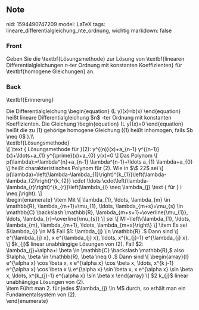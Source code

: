 ## Note
nid: 1594490747209
model: LaTeX
tags: lineare_differentialgleichung_nte_ordnung, wichtig
markdown: false

### Front
Geben Sie die \textbf{Lösungsmethode} zur Lösung von \textbf{linearen Differentialgleichungen $n$-ter Ordnung mit konstanten Koeffizienten} für \textbf{homogene Gleichungen} an.

### Back
\textbf{Erinnerung}
<div>
  Die Differentialgleichung \begin{equation} (L y)(x)=b(x)
  \end{equation} heißt lineare Differentialgleichung $n$ -ter
  Ordnung mit konstanten Koeffizienten. Die Gleichung
  \begin{equation} (L y)(x)=0 \end{equation} heißt die zu (1)
  gehörige homogene Gleichung ((1) heißt inhomogen, falls $b \neq
  0$ ).\\
</div>
<div>
  \textbf{Lösungsmethode}
</div>
<div>
  \[ \text { Lösungsmethode für }(2): y^{(n)}(x)+a_{n-1}
  y^{(n-1)}(x)+\ldots+a_{1} y^{\prime}(x)+a_{0} y(x)=0 \] Das
  Polynom \[ p(\lambda):=\lambda^{n}+a_{n-1} \lambda^{n-1}+\ldots
  a_{1} \lambda+a_{0} \] heißt charakteristisches Polynom für (2).
  Wie in $\$ 22$ sei \[
  p(\lambda)=\left(\lambda-\lambda_{1}\right)^{k_{1}}\left(\lambda-\lambda_{2}\right)^{k_{2}}
  \cdot \ldots
  \cdot\left(\lambda-\lambda_{r}\right)^{k_{r}}\left(\lambda_{i}
  \neq \lambda_{j} \text { für } i \neq j\right). \]
</div>
<div>
  \begin{enumerate} \item Mit \[ \lambda_{1}, \ldots, \lambda_{m}
  \in \mathbb{R}, \lambda_{m+1}=\mu_{1}, \ldots,
  \lambda_{m+s}=\mu_{s} \in \mathbb{C} \backslash \mathbb{R},
  \lambda_{m+s+1}=\overline{\mu_{1}}, \ldots,
  \lambda_{r}=\overline{\mu_{s}} \] sei \[ M:=\left\{\lambda_{1},
  \ldots, \lambda_{m}, \lambda_{m+1}, \ldots, \lambda_{m+s}\right\}
  \] \item Es sei $\lambda_{j} \in M$ Fall $1: \lambda_{j} \in
  \mathbb{R} .$ Dann sind \[ e^{\lambda_{j} x}, x e^{\lambda_{j}
  x}, \ldots, x^{k_{j}-1} e^{\lambda_{j} x}. \] $k_{j}$ linear
  unabhängige Lösungen von (2). Fall $2: \lambda_{j}=\alpha+i \beta
  \in \mathbb{C} \backslash \mathbb{R},$ also $\alpha, \beta \in
  \mathbb{R}, \beta \neq 0 .$ Dann sind \[ \begin{array}{l}
  e^{\alpha x} \cos \beta x, x e^{\alpha x} \cos \beta x, \ldots,
  x^{k j-1} e^{\alpha x} \cos \beta x \\ e^{\alpha x} \sin \beta x,
  x e^{\alpha x} \sin \beta x, \ldots, x^{k_{j}-1} e^{\alpha x}
  \sin \beta x \end{array} \] $2 k_{j}$ linear unabhängige Lösungen
  von (2).
</div>
<div>
  \item Führt man 2. für jedes $\lambda_{j} \in M$ durch, so erhält
  man ein Fundamentalsystem von (2).
</div>
<div>
  \end{enumerate}
</div>
